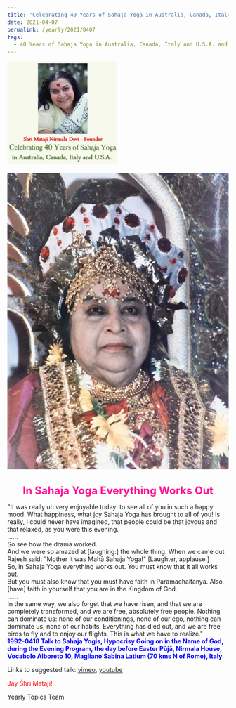 ```yaml
---
title: 'Celebrating 40 Years of Sahaja Yoga in Australia, Canada, Italy and U.S.A. and its Culture, Post 14'
date: 2021-04-07
permalink: /yearly/2021/0407
tags:
  - 40 Years of Sahaja Yoga in Australia, Canada, Italy and U.S.A. and its Culture
---
```


<div style="text-align: left"><img src="/images/Celebrating40YearsSahajaYoga.png" width="250" /></div><br>

<div style="text-align: center"><img src="/images/image660.png" /></div>

<br>
<p style="color:DeepPink; text-align:center">
<font size="+2"><b>In Sahaja Yoga Everything Works Out</b><br></font>
</p>

<p>
"It was really uh very enjoyable today: to see all of you in such a happy mood. What happiness, what joy Sahaja Yoga has brought to all of you! Is really, I could never have imagined, that people could be that joyous and that relaxed, as you were this evening. <br>
......<br>
So see how the drama worked.<br>
And we were so amazed at [laughing:] the whole thing. When we came out Rajesh said: "Mother it was Mahā Sahaja Yoga!" [Laughter, applause.]<br>
So, in Sahaja Yoga everything works out. You must know that it all works out.<br>
But you must also know that you must have faith in Paramachaitanya. Also, [have] faith in yourself that you are in the Kingdom of God. <br>
......<br>
In the same way, we also forget that we have risen, and that we are completely transformed, and we are free, absolutely free people. Nothing can dominate us: none of our conditionings, none of our ego, nothing can dominate us, none of our habits. Everything has died out, and we are free birds to fly and to enjoy our flights. This is what we have to realize."<br>
<font color="blue"><b>1992-0418 Talk to Sahaja Yogis, Hypocrisy Going on in the Name of God, during the Evening Program, the day before Easter Pūjā, Nirmala House, Vocabolo Alboreto 10, Magliano Sabina Latium (70 kms N of Rome), Italy</b></font><br>
</p>

Links to suggested talk: <a href="https://vimeo.com/113651665"> vimeo</a>, <a href="https://www.youtube.com/watch?v=yX5w__tRuA8"> youtube</a><br>

<p style="color:red;">Jay Śhrī Mātājī!<br></p>

Yearly Topics Team
